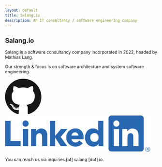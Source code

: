 ```yaml
---
layout: default
title: Salang.io
description: An IT consultancy / software engineering company
---
```


## Salang.io

Salang is a software consultancy company incorporated in 2022, headed by Mathias Lang.

Our strength & focus is on software architecture and system software engineering.

[![Github profile](assets/Github.png)](https://github.com/Geod24) [<img src="assets/Linkedin.png" alt="Linkedin profile" width="480" height="120">](https://www.linkedin.com/in/mathias-lang-54964930/)

You can reach us via inquiries [at] salang [dot] io.
